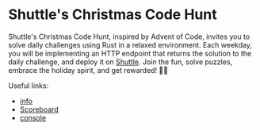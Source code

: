 # Shuttle's Christmas Code Hunt

Shuttle's Christmas Code Hunt, inspired by Advent of Code, invites you to solve daily challenges using Rust in a relaxed environment. Each weekday, you will be implementing an HTTP endpoint that returns the solution to the daily challenge, and deploy it on [Shuttle](https://www.shuttle.rs/). Join the fun, solve puzzles, embrace the holiday spirit, and get rewarded! 🎄🚀

Useful links:

- [info](https://www.shuttle.rs/cch)
- [Scoreboard](https://www.shuttle.rs/cch#scoreboard)
- [console](https://console.shuttle.rs/cch)